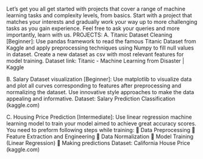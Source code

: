 Let’s get you all get started with projects that cover a range of machine learning tasks and complexity levels, from basics. Start with a project that matches your interests and gradually work your way up to more challenging tasks as you gain experience. Feel free to ask your queries and more importantly, learn with us.
	PROJECTS:
A.	Titanic Dataset Cleaning [Beginner]:
Use pandas framework to read the famous Titanic Dataset from Kaggle and apply preprocessing techniques using Numpy to fill null values in dataset. Create a new dataset as csv with most relevant features for model training.
Dataset link: Titanic - Machine Learning from Disaster | Kaggle

B.	Salary Dataset visualization [Beginner]:
Use matplotlib to visualize data and plot all curves corresponding to features after preprocessing and normalizing the dataset. Use innovative style approaches to make the data appealing and informative.
Dataset: Salary Prediction Classification (kaggle.com)

C.	Housing Price Prediction [Intermediate]:
Use linear regression machine learning model to train your model aimed to achieve great accuracy scores. You need to preform following steps while training:
	Data Preprocessing
	Feature Extraction and Engineering
	Data Normalization
	Model Training (Linear Regression)
	Making predictions
Dataset: California House Price (kaggle.com)
